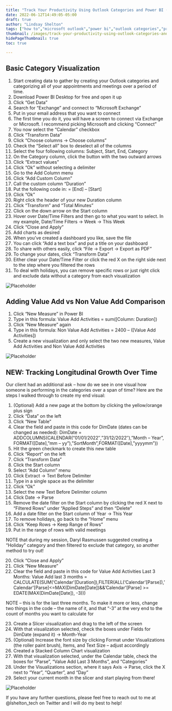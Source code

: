 ```yaml
---
title: "Track Your Productivity Using Outlook Categories and Power BI (Desktop)"
date: 2022-06-12T14:49:05-05:00
draft: true
author: "Lindsay Shelton"
tags: ["how to","microsoft outlook","power bi","outlook categories","productivity"]
thumbnail: /images/track-your-productivity-using-outlook-categories-and-power-bi1.png
hidePageThumbnail: true
toc: true

---
```


## Basic Category Visualization
1. Start creating data to gather by creating your Outlook categories and categorizing all of your appointments and meetings over a period of time.
2. Download Power BI Desktop for free and open it up
3. Click “Get Data”
4. Search for “Exchange” and connect to “Microsoft Exchange”
5. Put in your email address that you want to connect
6. The first time you do it, you will have a screen to connect via Exchange or Microsoft. I recommend picking Microsoft and clicking “Connect”
7. You now select the “Calendar” checkbox
8. Click “Transform Data”
9. Click “Choose columns -> Choose columns”
10. Check the “Select all” box to deselect all of the columns
11. Select the four following columns: Subject, Start, End, Category
12. On the Category column, click the button with the two outward arrows
13. Click “Extract values”
14. Click “Ok” without selecting a delimiter
15. Go to the Add Column menu
16. Click “Add Custom Column”
17. Call the custom column “Duration”
18. Put the following code in: = [End] – [Start]
19. Click “Ok”
20. Right click the header of your new Duration column
21. Click “Transform” and “Total Minutes”
22. Click on the down arrow on the Start column
23. Hover over Date/Time Filters and then go to what you want to select. In my example, Date/Time Filters -> Week -> This Week
24. Click “Close and Apply”
25. Add charts as desired
26. When you’ve created a dashboard you like, save the file
27. You can click “Add a text box” and put a title on your dashboard
28. To share with others easily, click “File -> Export -> Export as PDF”
29. To change your dates, click “Transform Data”
30. Either clear your Date/Time Filter or click the red X on the right side next to the step where you filtered the rows
31. To deal with holidays, you can remove specific rows or just right click and exclude data without a category from each visualization

![Placeholder](/images/track-your-productivity-using-outlook-categories-and-power-bi1.png)

## Adding Value Add vs Non Value Add Comparison
1. Click “New Measure” in Power BI
2. Type in this formula: Value Add Activities = sum([Column: Duration])
3. Click “New Measure” again
4. Type in this formula: Non Value Add Activities = 2400 – ([Value Add Activities])
5. Create a new visualization and only select the two new measures, Value Add Activities and Non Value Add Activities

![Placeholder](/images/track-your-productivity-using-outlook-categories-and-power-bi2.png)

## NEW: Tracking Longitudinal Growth Over Time
Our client had an additional ask – how do we see in one visual how someone is performing in the categories over a span of time? Here are the steps I walked through to create my end visual:

1. (Optional) Add a new page at the bottom by clicking the yellow/orange plus sign
2. Click “Data” on the left
3. Click “New Table”
4. Clear the field and paste in this code for DimDate (dates can be changed as needed):
DimDate = ADDCOLUMNS(CALENDAR(“01/01/2022″,”31/12/2022″),”Month – Year”, FORMAT([Date],”mm – yy”),”SortMonth”,FORMAT([Date],”yyyymm”))
5. Hit the green checkmark to create this new table
6. Click “Report” on the left
7. Click “Transform Data”
8. Click the Start column
9. Select “Add Column” menu
10. Click Extract -> Text Before Delimiter
11. Type in a single space as the delimiter
12. Click “Ok”
13. Select the new Text Before Delimiter column
14. Click Date -> Parse
15. Remove the date filter on the Start column by clicking the red X next to “Filtered Rows” under “Applied Steps” and then “Delete”
16. Add a date filter on the Start column of Year -> This Year
17. To remove holidays, go back to the “Home” menu
18. Click “Keep Rows -> Keep Range of Rows”
19. Put in the range of rows with valid meetings

NOTE that during my session, Daryl Rasmussen suggested creating a “Holiday” category and then filtered to exclude that category, so another method to try out!

20. Click “Close and Apply”
21. Click “New Measure”
22. Clear the field and paste in this code for Value Add Activities Last 3 Months:
Value Add last 3 months = CALCULATE(SUM(‘Calendar'[Duration]),FILTER(ALL(‘Calendar'[Parse]),’Calendar'[Parse]<=MAX(DimDate[Date])&&’Calendar'[Parse] >= EDATE(MAX(DimDate[Date]), -3)))

NOTE – this is for the last three months. To make it more or less, change two things in the code – the name of it, and that “-3” at the very end to the count of months you want to calculate for

23. Create a Slicer visualization and drag to the left of the screen
24. With that visualization selected, check the boxes under Fields for DimDate (expand it) -> Month-Year
25. (Optional) Increase the font size by clicking Format under Visualizations (the roller paint brush), Items, and Text Size – adjust accordingly
26. Created a Stacked Column Chart visualization
27. With that visualization selected, under the Calendar table, check the boxes for “Parse”, “Value Add Last 3 Months”, and “Categories”
28. Under the Visualizations section, where it says Axis -> Parse, click the X next to “Year”, “Quarter”, and “Day”
29. Select your current month in the slicer and start playing from there!

![Placeholder](/images/track-your-productivity-using-outlook-categories-and-power-bi3.png)

If you have any further questions, please feel free to reach out to me at @lshelton_tech on Twitter and I will do my best to help!